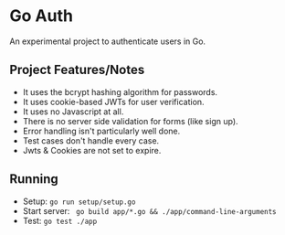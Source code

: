 # Go Auth

An experimental project to authenticate users in Go.

## Project Features/Notes

- It uses the bcrypt hashing algorithm for passwords.
- It uses cookie-based JWTs for user verification.
- It uses no Javascript at all.
- There is no server side validation for forms (like sign up).
- Error handling isn't particularly well done.
- Test cases don't handle every case.
- Jwts & Cookies are not set to expire.

## Running 

- Setup: `go run setup/setup.go`
- Start server: ` go build app/*.go && ./app/command-line-arguments`
- Test: `go test ./app`